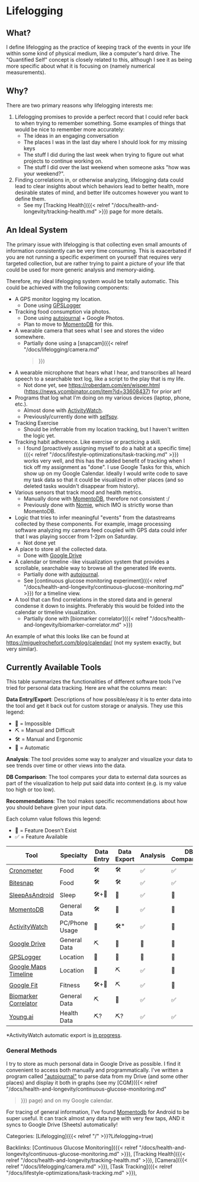 # Lifelogging

## What?

I define lifelogging as the practice of keeping track of the events in your
life within some kind of physical medium, like a computer's hard drive. The
"Quantified Self" concept is closely related to this, although I see it as
being more specific about what it is focusing on (namely numerical
measurements).

## Why?

There are two primary reasons why lifelogging interests me:

1. Lifelogging promises to provide a perfect record that I could refer back to
   when trying to remember something. Some examples of things that would be
   nice to remember more accurately:
   - The ideas in an engaging conversation
   - The places I was in the last day where I should look for my missing keys
   - The stuff I did during the last week when trying to figure out what
     projects to continue working on.
   - The stuff I did over the last weekend when someone asks "how was your
     weekend?".
1. Finding correlations in, or otherwise analyzing, lifelogging data could lead
to clear insights about which behaviors lead to better health, more desirable
states of mind, and better life outcomes however you want to define them.
   - See my [Tracking Health]({{< relref "/docs/health-and-longevity/tracking-health.md" >}})
   page for more details.

## An Ideal System

The primary issue with lifelogging is that collecting even small amounts of
information consistently can be very time consuming. This is exacerbated if you
are not running a specific experiment on yourself that requires very targeted
collection, but are rather trying to paint a picture of your life that could be
used for more generic analysis and memory-aiding.

Therefore, my ideal lifelogging system would be totally automatic. This could
be achieved with the following components:

 - A GPS monitor logging my location.
   - Done using [GPSLogger](https://gpslogger.app/)
 - Tracking food consumption via photos.
   - Done using [autojournal](https://github.com/kovasap/autojournal) + Google
     Photos.
   - Plan to move to [MomentoDB](https://mementodatabase.com/) for this.
 - A wearable camera that sees what I see and stores the video somewhere.
   - Partially done using a [snapcam]({{< relref "/docs/lifelogging/camera.md"
     >}})
 - A wearable microphone that hears what I hear, and transcribes all heard
   speech to a searchable text log, like a script to the play that is my life.
   - Not done yet, see https://roberdam.com/en/wisper.html
     (https://news.ycombinator.com/item?id=33608437) for prior art!
 - Programs that log what I'm doing on my various devices (laptop, phone,
   etc.).
   - Almost done with [ActivityWatch](https://activitywatch.net/).
   - Previously/currently done with
     [selfspy](https://github.com/selfspy/selfspy).
 - Tracking Exercise
   - Should be inferrable from my location tracking, but I haven't written the
     logic yet.
 - Tracking habit adherence. Like exercise or practicing a skill.
   - I found [proactively assigning myself to do a habit at a specific time]({{<
     relref "/docs/lifestyle-optimizations/task-tracking.md" >}})
     works very well, and this has the added benefit of tracking when I tick
     off my assignment as "done". I use Google Tasks for this, which show up on
     my Google Calendar. Ideally I would write code to save my task data so
     that it could be visualized in other places (and so deleted tasks wouldn't
     disappear from history).
 - Various sensors that track mood and health metrics.
   - Manually done with [MomentoDB](https://mementodatabase.com/), therefore
     not consistent :/
   - Previously done with [Nomie](https://nomie.app/), which IMO is strictly
     worse than MomentoDB.
 - Logic that tries to infer meaningful "events" from the datastreams collected
   by these components. For example, image processing software analyzing my
   camera feed coupled with GPS data could infer that I was playing soccer from
   1-2pm on Saturday.
   - Not done yet
 - A place to store all the collected data.
   - Done with [Google Drive](https://drive.google.com)
 - A calendar or timeline -like visualization system that provides a
   scrollable, searchable way to browse all the generated life events.
   - Partially done with [autojournal](https://github.com/kovasap/autojournal).
   - See [continuous glucose monitoring experiment]({{< relref
     "/docs/health-and-longevity/continuous-glucose-monitoring.md" >}}) for a
     timeline view.
 - A tool that can find correlations in the stored data and in general condense
   it down to insights. Preferably this would be folded into the calendar or
   timeline visualization.
   - Partially done with [biomarker correlator]({{< relref "/docs/health-and-longevity/biomarker-correlator.md" >}})

An example of what this looks like can be found at
https://miguelrochefort.com/blog/calendar/ (not my system exactly, but very
similar).

## Currently Available Tools

This table summarizes the functionalities of different software tools I've
tried for personal data tracking. Here are what the columns mean:

**Data Entry/Export**: Descriptions of how possible/easy it is to enter data
into the tool and get it back out for custom storage or analysis. They use this
legend:
  - 🚫 = Impossible
  - ⛏️ = Manual and Difficult
  - 🛠️ = Manual and Ergonomic
  - 🤖 = Automatic

**Analysis**: The tool provides some way to analyzer and visualize your data to
see trends over time or other views into the data.

**DB Comparison**: The tool compares your data to external data sources as part
of the visualization to help put said data into context (e.g. is my value too
high or too low).

**Recommendations**: The tool makes specific recommendations about how you
should behave given your input data.

Each column value follows this legend:
 - 🚫 = Feature Doesn't Exist
 - ✅ = Feature Available


| Tool                                                                        | Specialty      | Data Entry | Data Export | Analysis | DB Comparison | Recommendations |
|-----------------------------------------------------------------------------|----------------|------------|-------------|----------|---------------|-----------------|
| [Cronometer](https://cronometer.com/)                                       | Food           | 🛠️         | 🛠️          | ✅| ✅     | 🚫              |
| [Bitesnap](https://getbitesnap.com/)                                        | Food           | 🛠️         | 🛠️          | ✅| ✅     | 🚫              |
| [SleepAsAndroid](https://sleep.urbandroid.org/)                             | Sleep          | 🛠️+🤖      | 🤖          | ✅| 🚫            | ✅       |
| [MomentoDB](https://mementodatabase.com/)                                   | General Data   | 🛠️         | 🤖          | ✅| 🚫            | 🚫              |
| [ActivityWatch](https://activitywatch.net/)                                 | PC/Phone Usage | 🤖         | 🛠️*         | ✅| 🚫            | 🚫              |
| [Google Drive](https://drive.google.com)                                    | General Data   | ⛏️          | 🤖          | 🚫       | 🚫            | 🚫              |
| [GPSLogger](https://gpslogger.app/)                                         | Location       | 🤖         | 🤖          | 🚫       | 🚫            | 🚫              |
| [Google Maps Timeline](https://maps.google.com/timeline)                    | Location       | 🤖         | ⛏️           | ✅| 🚫            | 🚫              |
| [Google Fit](https://www.google.com/fit/)                                   | Fitness        | 🛠️+🤖      | ⛏️           | ✅| 🚫            | 🚫              | :
| [Biomarker Correlator](https://kovasap.github.io/biomarker-correlator.html) | General Data   | ⛏️          | 🚫          | ✅| ✅     | 🚫              | :
| [Young.ai](https://www.young.ai/)                                           | Health Data    | ⛏️?         | ⛏️?          | ✅| ✅     | ✅       | :

*ActivityWatch automatic export is [in progress](https://github.com/ActivityWatch/activitywatch/issues/35).


### General Methods

I try to store as much personal data in Google Drive as possible. I find it
convenient to access both manually and programmatically. I've written a program
called ["autojournal"](https://github.com/kovasap/autojournal) to parse data
from my Drive (and some other places) and display it both in graphs (see my
[CGM]({{< relref "/docs/health-and-longevity/continuous-glucose-monitoring.md"
>}}) page) and on my Google
calendar.

For tracing of general information, I've found
[Momentodb](https://mementodatabase.com/) for Android to be super useful. It can
track almost any data type with very few taps, AND it syncs to Google Drive
(Sheets) automatically!


Categories: [Lifelogging]({{< relref "/" >}}?Lifelogging=true)

Backlinks: [Continuous Glucose Monitoring]({{< relref "/docs/health-and-longevity/continuous-glucose-monitoring.md" >}}), 
[Tracking Health]({{< relref "/docs/health-and-longevity/tracking-health.md" >}}), 
[Camera]({{< relref "/docs/lifelogging/camera.md" >}}), 
[Task Tracking]({{< relref "/docs/lifestyle-optimizations/task-tracking.md" >}}), 
